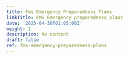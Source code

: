 ```yaml
---
title: Fms Emergency Preparedness Plans
linkTitle: FMS Emergency preparedness plans
date: '2025-04-30T01:05:00Z'
weight: 1
description: No content
draft: false
ref: fms-emergency-preparedness-plans
---
```


